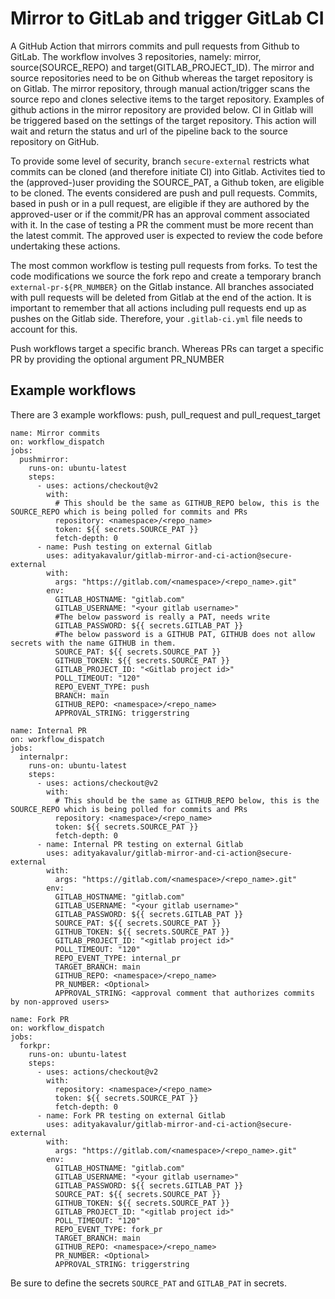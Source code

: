 # Mirror to GitLab and trigger GitLab CI

A GitHub Action that mirrors commits and pull requests from Github to GitLab. The workflow involves 3 repositories, namely: mirror, source(SOURCE_REPO) and target(GITLAB_PROJECT_ID). The mirror and source repositories need to be on Github whereas the target repository is on Gitlab. The mirror repository, through manual action/trigger scans the source repo and clones selective items to the target repository. Examples of github actions in the mirror repository are provided below. CI in Gitlab will be triggered based on the settings of the target repository. This action will wait and return the status and url of the pipeline back to the source repository on GitHub. 

To provide some level of security, branch `secure-external` restricts what commits can be cloned (and therefore initiate CI) into Gitlab. Activites tied to the (approved-)user providing the SOURCE_PAT, a Github token, are eligible to be cloned. The events considered are push and pull requests. Commits, based in push or in a pull request, are eligible if they are authored by the approved-user or if the commit/PR has an approval comment associated with it. In the case of testing a PR the comment must be more recent than the latest commit. The approved user is expected to review the code before undertaking these actions. 

The most common workflow is testing pull requests from forks. To test the code modifications we source the fork repo and create a temporary branch `external-pr-${PR_NUMBER}` on the Gitlab instance. All branches associated with pull requests will be deleted from Gitlab at the end of the action. It is important to remember that all actions including pull requests end up as pushes on the Gitlab side. Therefore, your `.gitlab-ci.yml` file needs to account for this.

Push workflows target a specific branch. Whereas PRs can target a specific PR by providing the optional argument PR_NUMBER

## Example workflows

There are 3 example workflows: push, pull_request and pull_request_target

```workflow          
name: Mirror commits
on: workflow_dispatch
jobs:
  pushmirror:
    runs-on: ubuntu-latest
    steps:
      - uses: actions/checkout@v2
        with:
          # This should be the same as GITHUB_REPO below, this is the SOURCE_REPO which is being polled for commits and PRs
          repository: <namespace>/<repo_name>
          token: ${{ secrets.SOURCE_PAT }}
          fetch-depth: 0
      - name: Push testing on external Gitlab
        uses: adityakavalur/gitlab-mirror-and-ci-action@secure-external
        with:
          args: "https://gitlab.com/<namespace>/<repo_name>.git"
        env:
          GITLAB_HOSTNAME: "gitlab.com"
          GITLAB_USERNAME: "<your gitlab username>"
          #The below password is really a PAT, needs write
          GITLAB_PASSWORD: ${{ secrets.GITLAB_PAT }}
          #The below password is a GITHUB PAT, GITHUB does not allow secrets with the name GITHUB in them.
          SOURCE_PAT: ${{ secrets.SOURCE_PAT }}
          GITHUB_TOKEN: ${{ secrets.SOURCE_PAT }}
          GITLAB_PROJECT_ID: "<Gitlab project id>"
          POLL_TIMEOUT: "120"
          REPO_EVENT_TYPE: push
          BRANCH: main
          GITHUB_REPO: <namespace>/<repo_name>
          APPROVAL_STRING: triggerstring
          
name: Internal PR
on: workflow_dispatch
jobs:
  internalpr:
    runs-on: ubuntu-latest
    steps:        
      - uses: actions/checkout@v2
        with:
          # This should be the same as GITHUB_REPO below, this is the SOURCE_REPO which is being polled for commits and PRs
          repository: <namespace>/<repo_name>
          token: ${{ secrets.SOURCE_PAT }}
          fetch-depth: 0
      - name: Internal PR testing on external Gitlab
        uses: adityakavalur/gitlab-mirror-and-ci-action@secure-external
        with:
          args: "https://gitlab.com/<namespace>/<repo_name>.git"
        env:
          GITLAB_HOSTNAME: "gitlab.com"
          GITLAB_USERNAME: "<your gitlab username>"
          GITLAB_PASSWORD: ${{ secrets.GITLAB_PAT }}
          SOURCE_PAT: ${{ secrets.SOURCE_PAT }}
          GITHUB_TOKEN: ${{ secrets.SOURCE_PAT }}
          GITLAB_PROJECT_ID: "<gitlab project id>"
          POLL_TIMEOUT: "120"
          REPO_EVENT_TYPE: internal_pr
          TARGET_BRANCH: main
          GITHUB_REPO: <namespace>/<repo_name>
          PR_NUMBER: <Optional>
          APPROVAL_STRING: <approval comment that authorizes commits by non-approved users>

name: Fork PR
on: workflow_dispatch
jobs:
  forkpr:
    runs-on: ubuntu-latest
    steps:
      - uses: actions/checkout@v2
        with:
          repository: <namespace>/<repo_name>
          token: ${{ secrets.SOURCE_PAT }}
          fetch-depth: 0
      - name: Fork PR testing on external Gitlab
        uses: adityakavalur/gitlab-mirror-and-ci-action@secure-external
        with:
          args: "https://gitlab.com/<namespace>/<repo_name>.git"
        env:
          GITLAB_HOSTNAME: "gitlab.com"
          GITLAB_USERNAME: "<your gitlab username>"
          GITLAB_PASSWORD: ${{ secrets.GITLAB_PAT }}
          SOURCE_PAT: ${{ secrets.SOURCE_PAT }}
          GITHUB_TOKEN: ${{ secrets.SOURCE_PAT }}
          GITLAB_PROJECT_ID: "<gitlab project id>"
          POLL_TIMEOUT: "120"
          REPO_EVENT_TYPE: fork_pr
          TARGET_BRANCH: main
          GITHUB_REPO: <namespace>/<repo_name>
          PR_NUMBER: <Optional>
          APPROVAL_STRING: triggerstring
```

Be sure to define the secrets `SOURCE_PAT` and `GITLAB_PAT` in secrets.
